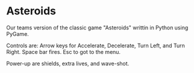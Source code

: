 # Asteroids
Our teams version of the classic game "Asteroids" writtin in Python using PyGame.

Controls are:
Arrow keys for Accelerate, Decelerate, Turn Left, and Turn Right.
Space bar fires.
Esc to got to the menu.

Power-up are shields, extra lives, and wave-shot.
